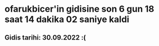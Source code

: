 # ofarukbicer'in gidisine son 6 gun 18 saat 14 dakika 02 saniye kaldi

## Gidis tarihi: 30.09.2022 :(